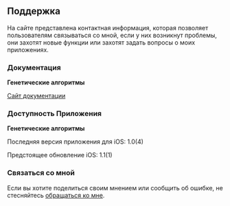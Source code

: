 ## Поддержка

На сайте представлена контактная информация, которая позволяет пользователям связываться со мной, если у них возникнут проблемы, они захотят новые функции или захотят задать вопросы о моих приложениях.

### Документация

**Генетические алгоритмы**

[Сайт документации](https://www.taketechease.com/optfinder/genetic-algorithms.html)

### Доступность Приложения

**Генетические алгоритмы**

Последняя версия приложения для iOS: 1.0(4)

Предстоящее обновление iOS: 1.1(1)

### Связаться со мной
Если вы хотите поделиться своим мнением или сообщить об ошибке, не стесняйтесь [обращаться ко мне](mailto:i.d.kosinska@gmail.com).
